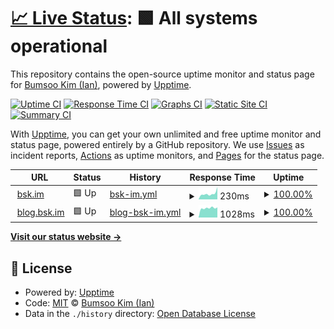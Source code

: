 # [📈 Live Status](https://status.bsk.im): <!--live status--> **🟩 All systems operational**

This repository contains the open-source uptime monitor and status page for [Bumsoo Kim (Ian)](https://bsk.im), powered by [Upptime](https://github.com/upptime/upptime).

[![Uptime CI](https://github.com/bskim45/status.bsk.im/workflows/Uptime%20CI/badge.svg)](https://github.com/bskim45/status.bsk.im/actions?query=workflow%3A%22Uptime+CI%22)
[![Response Time CI](https://github.com/bskim45/status.bsk.im/workflows/Response%20Time%20CI/badge.svg)](https://github.com/bskim45/status.bsk.im/actions?query=workflow%3A%22Response+Time+CI%22)
[![Graphs CI](https://github.com/bskim45/status.bsk.im/workflows/Graphs%20CI/badge.svg)](https://github.com/bskim45/status.bsk.im/actions?query=workflow%3A%22Graphs+CI%22)
[![Static Site CI](https://github.com/bskim45/status.bsk.im/workflows/Static%20Site%20CI/badge.svg)](https://github.com/bskim45/status.bsk.im/actions?query=workflow%3A%22Static+Site+CI%22)
[![Summary CI](https://github.com/bskim45/status.bsk.im/workflows/Summary%20CI/badge.svg)](https://github.com/bskim45/status.bsk.im/actions?query=workflow%3A%22Summary+CI%22)

With [Upptime](https://upptime.js.org), you can get your own unlimited and free uptime monitor and status page, powered entirely by a GitHub repository. We use [Issues](https://github.com/bskim45/status.bsk.im/issues) as incident reports, [Actions](https://github.com/bskim45/status.bsk.im/actions) as uptime monitors, and [Pages](https://status.bsk.im) for the status page.

<!--start: status pages-->
<!-- This summary is generated by Upptime (https://github.com/upptime/upptime) -->
<!-- Do not edit this manually, your changes will be overwritten -->
<!-- prettier-ignore -->
| URL | Status | History | Response Time | Uptime |
| --- | ------ | ------- | ------------- | ------ |
| <img alt="" src="https://icons.duckduckgo.com/ip3/bsk.im.ico" height="13"> [bsk.im](https://bsk.im) | 🟩 Up | [bsk-im.yml](https://github.com/bskim45/status.bsk.im/commits/HEAD/history/bsk-im.yml) | <details><summary><img alt="Response time graph" src="./graphs/bsk-im/response-time-week.png" height="20"> 230ms</summary><br><a href="https://status.bsk.im/history/bsk-im"><img alt="Response time 208" src="https://img.shields.io/endpoint?url=https%3A%2F%2Fraw.githubusercontent.com%2Fbskim45%2Fstatus.bsk.im%2FHEAD%2Fapi%2Fbsk-im%2Fresponse-time.json"></a><br><a href="https://status.bsk.im/history/bsk-im"><img alt="24-hour response time 184" src="https://img.shields.io/endpoint?url=https%3A%2F%2Fraw.githubusercontent.com%2Fbskim45%2Fstatus.bsk.im%2FHEAD%2Fapi%2Fbsk-im%2Fresponse-time-day.json"></a><br><a href="https://status.bsk.im/history/bsk-im"><img alt="7-day response time 230" src="https://img.shields.io/endpoint?url=https%3A%2F%2Fraw.githubusercontent.com%2Fbskim45%2Fstatus.bsk.im%2FHEAD%2Fapi%2Fbsk-im%2Fresponse-time-week.json"></a><br><a href="https://status.bsk.im/history/bsk-im"><img alt="30-day response time 219" src="https://img.shields.io/endpoint?url=https%3A%2F%2Fraw.githubusercontent.com%2Fbskim45%2Fstatus.bsk.im%2FHEAD%2Fapi%2Fbsk-im%2Fresponse-time-month.json"></a><br><a href="https://status.bsk.im/history/bsk-im"><img alt="1-year response time 208" src="https://img.shields.io/endpoint?url=https%3A%2F%2Fraw.githubusercontent.com%2Fbskim45%2Fstatus.bsk.im%2FHEAD%2Fapi%2Fbsk-im%2Fresponse-time-year.json"></a></details> | <details><summary><a href="https://status.bsk.im/history/bsk-im">100.00%</a></summary><a href="https://status.bsk.im/history/bsk-im"><img alt="All-time uptime 99.98%" src="https://img.shields.io/endpoint?url=https%3A%2F%2Fraw.githubusercontent.com%2Fbskim45%2Fstatus.bsk.im%2FHEAD%2Fapi%2Fbsk-im%2Fuptime.json"></a><br><a href="https://status.bsk.im/history/bsk-im"><img alt="24-hour uptime 100.00%" src="https://img.shields.io/endpoint?url=https%3A%2F%2Fraw.githubusercontent.com%2Fbskim45%2Fstatus.bsk.im%2FHEAD%2Fapi%2Fbsk-im%2Fuptime-day.json"></a><br><a href="https://status.bsk.im/history/bsk-im"><img alt="7-day uptime 100.00%" src="https://img.shields.io/endpoint?url=https%3A%2F%2Fraw.githubusercontent.com%2Fbskim45%2Fstatus.bsk.im%2FHEAD%2Fapi%2Fbsk-im%2Fuptime-week.json"></a><br><a href="https://status.bsk.im/history/bsk-im"><img alt="30-day uptime 100.00%" src="https://img.shields.io/endpoint?url=https%3A%2F%2Fraw.githubusercontent.com%2Fbskim45%2Fstatus.bsk.im%2FHEAD%2Fapi%2Fbsk-im%2Fuptime-month.json"></a><br><a href="https://status.bsk.im/history/bsk-im"><img alt="1-year uptime 100.00%" src="https://img.shields.io/endpoint?url=https%3A%2F%2Fraw.githubusercontent.com%2Fbskim45%2Fstatus.bsk.im%2FHEAD%2Fapi%2Fbsk-im%2Fuptime-year.json"></a></details>
| <img alt="" src="https://icons.duckduckgo.com/ip3/blog.bsk.im.ico" height="13"> [blog.bsk.im](https://blog.bsk.im) | 🟩 Up | [blog-bsk-im.yml](https://github.com/bskim45/status.bsk.im/commits/HEAD/history/blog-bsk-im.yml) | <details><summary><img alt="Response time graph" src="./graphs/blog-bsk-im/response-time-week.png" height="20"> 1028ms</summary><br><a href="https://status.bsk.im/history/blog-bsk-im"><img alt="Response time 914" src="https://img.shields.io/endpoint?url=https%3A%2F%2Fraw.githubusercontent.com%2Fbskim45%2Fstatus.bsk.im%2FHEAD%2Fapi%2Fblog-bsk-im%2Fresponse-time.json"></a><br><a href="https://status.bsk.im/history/blog-bsk-im"><img alt="24-hour response time 894" src="https://img.shields.io/endpoint?url=https%3A%2F%2Fraw.githubusercontent.com%2Fbskim45%2Fstatus.bsk.im%2FHEAD%2Fapi%2Fblog-bsk-im%2Fresponse-time-day.json"></a><br><a href="https://status.bsk.im/history/blog-bsk-im"><img alt="7-day response time 1028" src="https://img.shields.io/endpoint?url=https%3A%2F%2Fraw.githubusercontent.com%2Fbskim45%2Fstatus.bsk.im%2FHEAD%2Fapi%2Fblog-bsk-im%2Fresponse-time-week.json"></a><br><a href="https://status.bsk.im/history/blog-bsk-im"><img alt="30-day response time 992" src="https://img.shields.io/endpoint?url=https%3A%2F%2Fraw.githubusercontent.com%2Fbskim45%2Fstatus.bsk.im%2FHEAD%2Fapi%2Fblog-bsk-im%2Fresponse-time-month.json"></a><br><a href="https://status.bsk.im/history/blog-bsk-im"><img alt="1-year response time 860" src="https://img.shields.io/endpoint?url=https%3A%2F%2Fraw.githubusercontent.com%2Fbskim45%2Fstatus.bsk.im%2FHEAD%2Fapi%2Fblog-bsk-im%2Fresponse-time-year.json"></a></details> | <details><summary><a href="https://status.bsk.im/history/blog-bsk-im">100.00%</a></summary><a href="https://status.bsk.im/history/blog-bsk-im"><img alt="All-time uptime 97.74%" src="https://img.shields.io/endpoint?url=https%3A%2F%2Fraw.githubusercontent.com%2Fbskim45%2Fstatus.bsk.im%2FHEAD%2Fapi%2Fblog-bsk-im%2Fuptime.json"></a><br><a href="https://status.bsk.im/history/blog-bsk-im"><img alt="24-hour uptime 100.00%" src="https://img.shields.io/endpoint?url=https%3A%2F%2Fraw.githubusercontent.com%2Fbskim45%2Fstatus.bsk.im%2FHEAD%2Fapi%2Fblog-bsk-im%2Fuptime-day.json"></a><br><a href="https://status.bsk.im/history/blog-bsk-im"><img alt="7-day uptime 100.00%" src="https://img.shields.io/endpoint?url=https%3A%2F%2Fraw.githubusercontent.com%2Fbskim45%2Fstatus.bsk.im%2FHEAD%2Fapi%2Fblog-bsk-im%2Fuptime-week.json"></a><br><a href="https://status.bsk.im/history/blog-bsk-im"><img alt="30-day uptime 100.00%" src="https://img.shields.io/endpoint?url=https%3A%2F%2Fraw.githubusercontent.com%2Fbskim45%2Fstatus.bsk.im%2FHEAD%2Fapi%2Fblog-bsk-im%2Fuptime-month.json"></a><br><a href="https://status.bsk.im/history/blog-bsk-im"><img alt="1-year uptime 99.73%" src="https://img.shields.io/endpoint?url=https%3A%2F%2Fraw.githubusercontent.com%2Fbskim45%2Fstatus.bsk.im%2FHEAD%2Fapi%2Fblog-bsk-im%2Fuptime-year.json"></a></details>

<!--end: status pages-->

[**Visit our status website →**](https://status.bsk.im)

## 📄 License

- Powered by: [Upptime](https://github.com/upptime/upptime)
- Code: [MIT](./LICENSE) © [Bumsoo Kim (Ian)](https://bsk.im)
- Data in the `./history` directory: [Open Database License](https://opendatacommons.org/licenses/odbl/1-0/)
